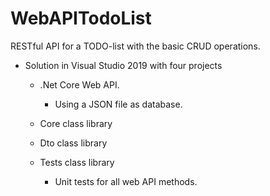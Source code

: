 # WebAPITodoList
RESTful API for a TODO-list with the basic CRUD operations.

- Solution in Visual Studio 2019 with four projects
	- .Net Core Web API.
		- Using a JSON file as database.
		
	- Core class library
	
	- Dto class library
	
	- Tests class library
		- Unit tests for all web API methods.
